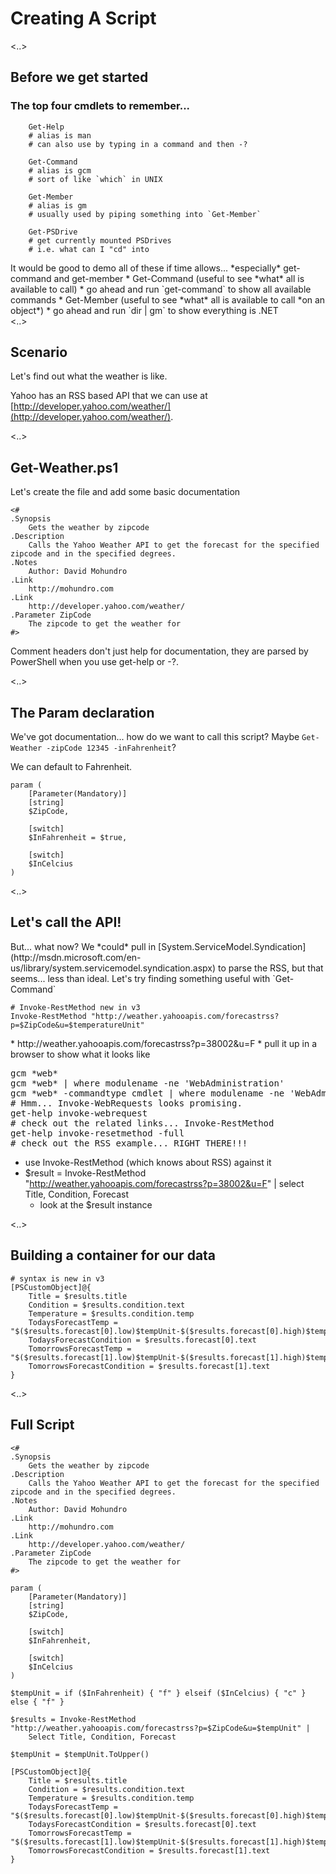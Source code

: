 # Creating A Script

<..>

## Before we get started
### The top four cmdlets to remember...

        Get-Help
        # alias is man
        # can also use by typing in a command and then -?

        Get-Command
        # alias is gcm
        # sort of like `which` in UNIX

        Get-Member
        # alias is gm
        # usually used by piping something into `Get-Member`

        Get-PSDrive
        # get currently mounted PSDrives
        # i.e. what can I "cd" into


<aside class="notes" data-markdown>
It would be good to demo all of these if time allows... *especially* get-command and get-member
* Get-Command (useful to see *what* all is available to call)
    * go ahead and run `get-command` to show all available commands
* Get-Member (useful to see *what* all is available to call *on an object*)
    * go ahead and run `dir | gm` to show everything is .NET
</aside>
<..>

## Scenario

Let's find out what the weather is like.

Yahoo has an RSS based API that we can use at [http://developer.yahoo.com/weather/](http://developer.yahoo.com/weather/).

<..>

## Get-Weather.ps1
Let's create the file and add some basic documentation

    <#
    .Synopsis
        Gets the weather by zipcode
    .Description
        Calls the Yahoo Weather API to get the forecast for the specified zipcode and in the specified degrees.
    .Notes
        Author: David Mohundro
    .Link
        http://mohundro.com
    .Link
        http://developer.yahoo.com/weather/
    .Parameter ZipCode
        The zipcode to get the weather for
    #>

<aside class="notes" data-markdown>
  Comment headers don't just help for documentation, they are parsed by PowerShell
  when you use get-help or -?.
</aside>

<..>

## The Param declaration

We've got documentation... how do we want to call this script? Maybe `Get-Weather -zipCode 12345 -inFahrenheit`? 

We can default to Fahrenheit.

<pre><code>param (
    [Parameter(Mandatory)]
    [string]
    $ZipCode,

    [switch]
    $InFahrenheit = $true,

    [switch]
    $InCelcius
)</code></pre>

<..>

## Let's call the API!

<span class="fragment">
But... what now? We *could* pull in [System.ServiceModel.Syndication](http://msdn.microsoft.com/en-us/library/system.servicemodel.syndication.aspx) to parse the RSS, but that seems... less than ideal.
</span>

<span class="fragment">
Let's try finding something useful with `Get-Command`
</span>

<pre class="fragment"><code># Invoke-RestMethod new in v3
Invoke-RestMethod "http://weather.yahooapis.com/forecastrss?p=$ZipCode&u=$temperatureUnit"
</code></pre>

<aside class="notes" data-markdown>
* http://weather.yahooapis.com/forecastrss?p=38002&u=F
  * pull it up in a browser to show what it looks like

<pre>
gcm *web*
gcm *web* | where modulename -ne 'WebAdministration'
gcm *web* -commandtype cmdlet | where modulename -ne 'WebAdministration'
# Hmm... Invoke-WebRequests looks promising.
get-help invoke-webrequest
# check out the related links... Invoke-RestMethod
get-help invoke-resetmethod -full
# check out the RSS example... RIGHT THERE!!!
</pre>

* use Invoke-RestMethod (which knows about RSS) against it
* $result = Invoke-RestMethod "http://weather.yahooapis.com/forecastrss?p=38002&u=F" | select Title, Condition, Forecast
  * look at the $result instance
</aside>

<..>

## Building a container for our data

    # syntax is new in v3
    [PSCustomObject]@{
        Title = $results.title
        Condition = $results.condition.text
        Temperature = $results.condition.temp
        TodaysForecastTemp = "$($results.forecast[0].low)$tempUnit-$($results.forecast[0].high)$tempUnit"
        TodaysForecastCondition = $results.forecast[0].text
        TomorrowsForecastTemp = "$($results.forecast[1].low)$tempUnit-$($results.forecast[1].high)$tempUnit"
        TomorrowsForecastCondition = $results.forecast[1].text
    }

<..>

## Full Script

    <#
    .Synopsis
        Gets the weather by zipcode
    .Description
        Calls the Yahoo Weather API to get the forecast for the specified zipcode and in the specified degrees.
    .Notes
        Author: David Mohundro
    .Link
        http://mohundro.com
    .Link
        http://developer.yahoo.com/weather/
    .Parameter ZipCode
        The zipcode to get the weather for
    #>

    param (
        [Parameter(Mandatory)]
        [string]
        $ZipCode,

        [switch]
        $InFahrenheit,

        [switch]
        $InCelcius
    )

    $tempUnit = if ($InFahrenheit) { "f" } elseif ($InCelcius) { "c" } else { "f" }

    $results = Invoke-RestMethod "http://weather.yahooapis.com/forecastrss?p=$ZipCode&u=$tempUnit" |
        Select Title, Condition, Forecast

    $tempUnit = $tempUnit.ToUpper()

    [PSCustomObject]@{
        Title = $results.title
        Condition = $results.condition.text
        Temperature = $results.condition.temp
        TodaysForecastTemp = "$($results.forecast[0].low)$tempUnit-$($results.forecast[0].high)$tempUnit"
        TodaysForecastCondition = $results.forecast[0].text
        TomorrowsForecastTemp = "$($results.forecast[1].low)$tempUnit-$($results.forecast[1].high)$tempUnit"
        TomorrowsForecastCondition = $results.forecast[1].text
    }
